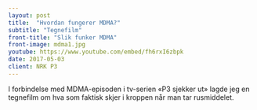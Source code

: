 ```yaml
---
layout: post
title:  "Hvordan fungerer MDMA?"
subtitle: "Tegnefilm"
front-title: "Slik funker MDMA"
front-image: mdma1.jpg
youtube: https://www.youtube.com/embed/fh6rxI6zbpk
date: 2017-05-03
client: NRK P3
---
```


I forbindelse med MDMA-episoden i tv-serien «P3 sjekker ut» lagde jeg en tegnefilm om hva som faktisk skjer i kroppen når man tar rusmiddelet.